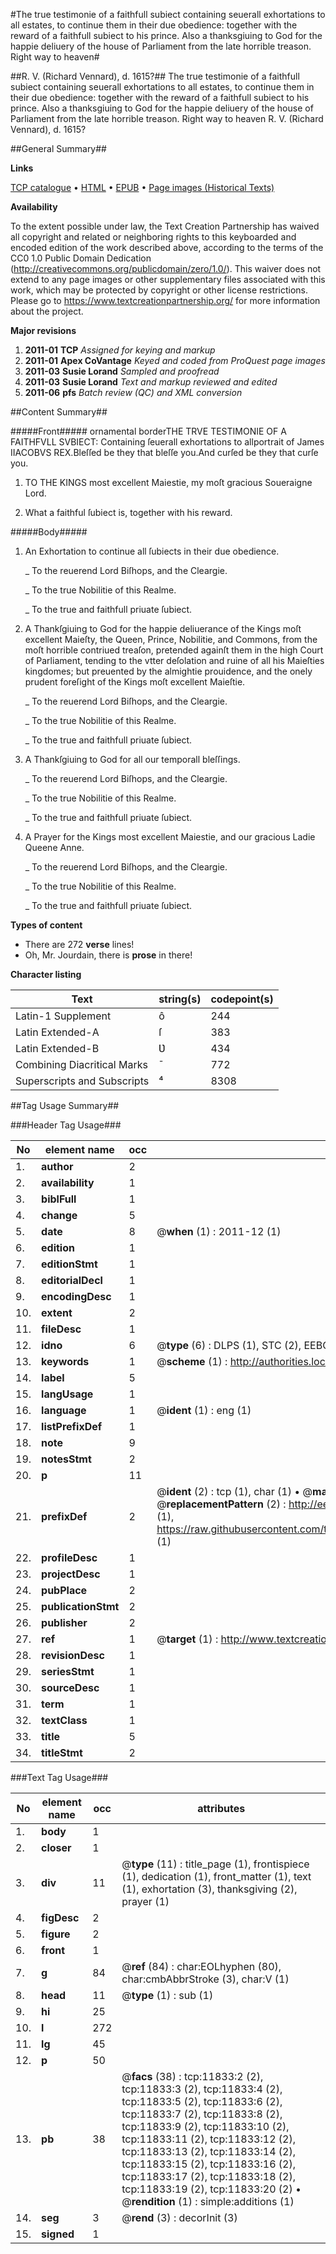 #The true testimonie of a faithfull subiect containing seuerall exhortations to all estates, to continue them in their due obedience: together with the reward of a faithfull subiect to his prince. Also a thanksgiuing to God for the happie deliuery of the house of Parliament from the late horrible treason. Right way to heaven#

##R. V. (Richard Vennard), d. 1615?##
The true testimonie of a faithfull subiect containing seuerall exhortations to all estates, to continue them in their due obedience: together with the reward of a faithfull subiect to his prince. Also a thanksgiuing to God for the happie deliuery of the house of Parliament from the late horrible treason.
Right way to heaven
R. V. (Richard Vennard), d. 1615?

##General Summary##

**Links**

[TCP catalogue](http://www.ota.ox.ac.uk/tcp/)  • 
[HTML](http://tei.it.ox.ac.uk/tcp/Texts-HTML/free/A14/A14324.html)  • 
[EPUB](http://tei.it.ox.ac.uk/tcp/Texts-EPUB/free/A14/A14324.epub) • 
[Page images (Historical Texts)](https://historicaltexts.jisc.ac.uk/eebo-99846841e)

**Availability**

To the extent possible under law, the Text Creation Partnership has waived all copyright and related or neighboring rights to this keyboarded and encoded edition of the work described above, according to the terms of the CC0 1.0 Public Domain Dedication (http://creativecommons.org/publicdomain/zero/1.0/). This waiver does not extend to any page images or other supplementary files associated with this work, which may be protected by copyright or other license restrictions. Please go to https://www.textcreationpartnership.org/ for more information about the project.

**Major revisions**

1. __2011-01__ __TCP__ *Assigned for keying and markup*
1. __2011-01__ __Apex CoVantage__ *Keyed and coded from ProQuest page images*
1. __2011-03__ __Susie Lorand__ *Sampled and proofread*
1. __2011-03__ __Susie Lorand__ *Text and markup reviewed and edited*
1. __2011-06__ __pfs__ *Batch review (QC) and XML conversion*

##Content Summary##

#####Front#####
ornamental borderTHE TRVE TESTIMONIE OF A FAITHFVLL SVBIECT: Containing ſeuerall exhortations to allportrait of James IIACOBVS REX.Bleſſed be they that bleſſe you.And curſed be they that curſe you.
1. TO THE KINGS most excellent Maiestie, my moſt gracious Soueraigne Lord.

1. What a faithful ſubiect is, together with his reward.

#####Body#####

1. An Exhortation to continue all ſubiects in their due obedience.

    _ To the reuerend Lord Biſhops, and the Cleargie.

    _ To the true Nobilitie of this Realme.

    _ To the true and faithfull priuate ſubiect.

1. A Thankſgiuing to God for the happie deliuerance of the Kings moſt excellent Maieſty, the Queen, Prince, Nobilitie, and Commons, from the moſt horrible contriued treaſon, pretended againſt them in the high Court of Parliament, tending to the vtter deſolation and ruine of all his Maieſties kingdomes; but preuented by the almightie prouidence, and the onely prudent foreſight of the Kings moſt excellent Maieſtie.

    _ To the reuerend Lord Biſhops, and the Cleargie.

    _ To the true Nobilitie of this Realme.

    _ To the true and faithfull priuate ſubiect.

1. A Thankſgiuing to God for all our temporall bleſſings.

    _ To the reuerend Lord Biſhops, and the Cleargie.

    _ To the true Nobilitie of this Realme.

    _ To the true and faithfull priuate ſubiect.

1. A Prayer for the Kings most excellent Maiestie, and our gracious Ladie Queene Anne.

    _ To the reuerend Lord Biſhops, and the Cleargie.

    _ To the true Nobilitie of this Realme.

    _ To the true and faithfull priuate ſubiect.

**Types of content**

  * There are 272 **verse** lines!
  * Oh, Mr. Jourdain, there is **prose** in there!

**Character listing**


|Text|string(s)|codepoint(s)|
|---|---|---|
|Latin-1 Supplement|ô|244|
|Latin Extended-A|ſ|383|
|Latin Extended-B|Ʋ|434|
|Combining             Diacritical Marks|̄|772|
|Superscripts             and Subscripts|⁴|8308|

##Tag Usage Summary##

###Header Tag Usage###

|No|element name|occ|attributes|
|---|---|---|---|
|1.|__author__|2||
|2.|__availability__|1||
|3.|__biblFull__|1||
|4.|__change__|5||
|5.|__date__|8| @__when__ (1) : 2011-12 (1)|
|6.|__edition__|1||
|7.|__editionStmt__|1||
|8.|__editorialDecl__|1||
|9.|__encodingDesc__|1||
|10.|__extent__|2||
|11.|__fileDesc__|1||
|12.|__idno__|6| @__type__ (6) : DLPS (1), STC (2), EEBO-CITATION (1), PROQUEST (1), VID (1)|
|13.|__keywords__|1| @__scheme__ (1) : http://authorities.loc.gov/ (1)|
|14.|__label__|5||
|15.|__langUsage__|1||
|16.|__language__|1| @__ident__ (1) : eng (1)|
|17.|__listPrefixDef__|1||
|18.|__note__|9||
|19.|__notesStmt__|2||
|20.|__p__|11||
|21.|__prefixDef__|2| @__ident__ (2) : tcp (1), char (1)  •  @__matchPattern__ (2) : ([0-9\-]+):([0-9IVX]+) (1), (.+) (1)  •  @__replacementPattern__ (2) : http://eebo.chadwyck.com/downloadtiff?vid=$1&page=$2 (1), https://raw.githubusercontent.com/textcreationpartnership/Texts/master/tcpchars.xml#$1 (1)|
|22.|__profileDesc__|1||
|23.|__projectDesc__|1||
|24.|__pubPlace__|2||
|25.|__publicationStmt__|2||
|26.|__publisher__|2||
|27.|__ref__|1| @__target__ (1) : http://www.textcreationpartnership.org/docs/. (1)|
|28.|__revisionDesc__|1||
|29.|__seriesStmt__|1||
|30.|__sourceDesc__|1||
|31.|__term__|1||
|32.|__textClass__|1||
|33.|__title__|5||
|34.|__titleStmt__|2||


###Text Tag Usage###

|No|element name|occ|attributes|
|---|---|---|---|
|1.|__body__|1||
|2.|__closer__|1||
|3.|__div__|11| @__type__ (11) : title_page (1), frontispiece (1), dedication (1), front_matter (1), text (1), exhortation (3), thanksgiving (2), prayer (1)|
|4.|__figDesc__|2||
|5.|__figure__|2||
|6.|__front__|1||
|7.|__g__|84| @__ref__ (84) : char:EOLhyphen (80), char:cmbAbbrStroke (3), char:V (1)|
|8.|__head__|11| @__type__ (1) : sub (1)|
|9.|__hi__|25||
|10.|__l__|272||
|11.|__lg__|45||
|12.|__p__|50||
|13.|__pb__|38| @__facs__ (38) : tcp:11833:2 (2), tcp:11833:3 (2), tcp:11833:4 (2), tcp:11833:5 (2), tcp:11833:6 (2), tcp:11833:7 (2), tcp:11833:8 (2), tcp:11833:9 (2), tcp:11833:10 (2), tcp:11833:11 (2), tcp:11833:12 (2), tcp:11833:13 (2), tcp:11833:14 (2), tcp:11833:15 (2), tcp:11833:16 (2), tcp:11833:17 (2), tcp:11833:18 (2), tcp:11833:19 (2), tcp:11833:20 (2)  •  @__rendition__ (1) : simple:additions (1)|
|14.|__seg__|3| @__rend__ (3) : decorInit (3)|
|15.|__signed__|1||
